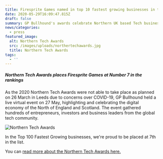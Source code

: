 ```yaml
---
title: Firesprite Games named in top 10 fastest growing businesses in the North
date: 2020-05-29T16:09:47.815Z
draft: false
summary: GP Bullhound's awards celebrate Northern UK based Tech businesses.
news/categories:
  - press
featured_image:
  alt: Northern Tech Awards
  src: /images/uploads/northertechawards.jpg
  title: Northern Tech Awards
tags:
  - ''
---
```

##### Northern Tech Awards places Firesprite Games at Number 7 in the rankings

As the 2020 Northern Tech Awards were not able to take place as planned on 26 March in Leeds due to concerns over COVID-19, GP Bullhound held a live virtual event on 27 May, highlighting and celebrating the digital economy of the North of England and Scotland. The event gathered hundreds of entrepreneurs, investors and business leaders from the global tech community.

![Northern Tech Awards](/images/uploads/News_TechAwards.jpg "Northern Tech Awards")

In the Top 100 Fastest Growing businesses, we're proud to be placed at 7th in the list.

You can [read more about the Northern Tech Awards here.](https://www.gpbullhound.com/events/northern-tech-awards/)
